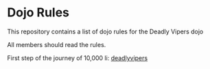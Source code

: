 Dojo Rules
==========

This repository contains a list of dojo rules for the Deadly Vipers dojo

All members should read the rules.

First step of the journey of 10,000 li: [deadlyvipers](https://github.com/deadlyvipers)
